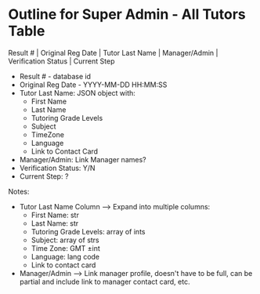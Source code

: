 # Outline for Super Admin - All Tutors Table

Result # | Original Reg Date | Tutor Last Name | Manager/Admin | Verification Status | Current Step

 - Result # - database id
 - Original Reg Date - YYYY-MM-DD HH:MM:SS
 - Tutor Last Name: JSON object with: 
    - First Name
    - Last Name
    - Tutoring Grade Levels
    - Subject
    - TimeZone
    - Language
    - Link to Contact Card
 - Manager/Admin: Link Manager names?
 - Verification Status: Y/N
 - Current Step: ?

Notes:
  - Tutor Last Name Column --> Expand into multiple columns:
    - First Name: str
    - Last Name: str
    - Tutoring Grade Levels: array of ints
    - Subject: array of strs
    - Time Zone: GMT ±int
    - Language: lang code
    - Link to contact card
 - Manager/Admin --> Link manager profile, doesn't have to be full, can be partial and include link to manager contact card, etc.
